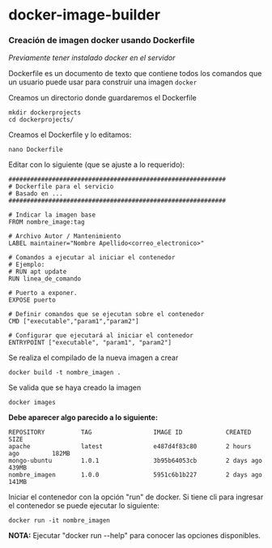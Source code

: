 # docker-image-builder

### Creación de imagen docker usando Dockerfile

*Previamente tener instalado docker en el servidor*

Dockerfile es un documento de texto que contiene todos los comandos que un usuario puede usar para construir una imagen `docker`

Creamos un directorio donde guardaremos el Dockerfile
```
mkdir dockerprojects
cd dockerprojects/
```
Creamos el Dockerfile y lo editamos:
```
nano Dockerfile
```
Editar con lo siguiente (que se ajuste a lo requerido):
```
############################################################
# Dockerfile para el servicio
# Basado en ...
############################################################

# Indicar la imagen base
FROM nombre_image:tag

# Archivo Autor / Mantenimiento
LABEL maintainer="Nombre Apellido<correo_electronico>"

# Comandos a ejecutar al iniciar el contenedor
# Ejemplo: 
# RUN apt update
RUN linea_de_comando

# Puerto a exponer.
EXPOSE puerto

# Definir comandos que se ejecutan sobre el contenedor
CMD ["executable","param1","param2"]

# Configurar que ejecutará al iniciar el contenedor
ENTRYPOINT ["executable", "param1", "param2"]
```
Se realiza el compilado de la nueva imagen a crear
```
docker build -t nombre_imagen .
```
Se valida que se haya creado la imagen
```
docker images
```
**Debe aparecer algo parecido a lo siguiente:**
```
REPOSITORY          TAG                 IMAGE ID            CREATED             SIZE
apache              latest              e487d4f83c80        2 hours ago         182MB
mongo-ubuntu        1.0.1               3b95b64053cb        2 days ago          439MB
nombre_imagen       1.0.0               5951c6b1b227        2 days ago          141MB
```
Iniciar el contenedor con la opción "run" de docker. Si tiene cli para ingresar el contenedor se puede ejecutar lo siguiente:
```
docker run -it nombre_imagen
```
**NOTA:** Ejecutar "docker run --help" para conocer las opciones disponibles.